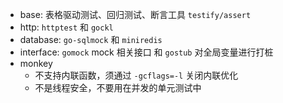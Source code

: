 - base: 表格驱动测试、回归测试、断言工具 `testify/assert`
- http: `httptest` 和 `gockl`
- database: `go-sqlmock` 和 `miniredis`
- interface: `gomock` mock 相关接口 和 `gostub` 对全局变量进行打桩
- monkey
    - 不支持内联函数，须通过 `-gcflags=-l` 关闭内联优化
    - 不是线程安全，不要用在并发的单元测试中
